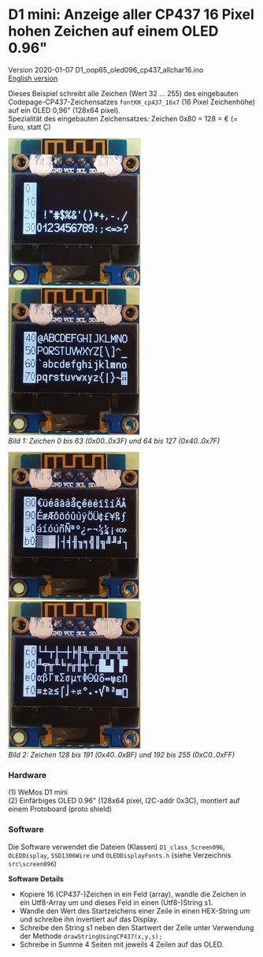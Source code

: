 # D1 mini: Anzeige aller CP437 16 Pixel hohen Zeichen auf einem OLED 0.96"
Version 2020-01-07 D1_oop65_oled096_cp437_allchar16.ino   
[English version](./README.md "English version")   

Dieses Beispiel schreibt alle Zeichen (Wert 32 ... 255) des eingebauten Codepage-CP437-Zeichensatzes `fontKH_cp437_16x7` (16 Pixel Zeichenh&ouml;he) auf ein OLED 0,96" (128x64 pixel).   
Spezialit&auml;t des eingebauten Zeichensatzes: Zeichen 0x80 = 128 = &#x20AC; (= Euro, statt &#xc7;)   

![D1mini Zeichen 0 bis 63](./images/D1_oled096_allchar16_1of4.png "D1mini Zeichen 0 bis 63") ![D1mini Zeichen 64 bis 127](./images/D1_oled096_allchar16_2of4.png "D1mini Zeichen 64 bis 127")      
_Bild 1: Zeichen 0 bis 63 (0x00..0x3F) und 64 bis 127 (0x40..0x7F)_   

![D1mini Zeichen 128 bis 191](./images/D1_oled096_allchar16_3of4.png "D1mini Zeichen 128 bis 191") ![D1mini Zeichen 192 bis 255](./images/D1_oled096_allchar16_4of4.png "D1mini Zeichen 192 bis 255")      
_Bild 2: Zeichen 128 bis 191 (0x40..0xBF) und 192 bis 255 (0xC0..0xFF)_  

### Hardware
(1) WeMos D1 mini   
(2) Einf&auml;rbiges OLED 0.96" (128x64 pixel, I2C-addr 0x3C), montiert auf einem Protoboard (proto shield)    

### Software
Die Software verwendet die Dateien (Klassen) `D1_class_Screen096`, `OLEDDisplay`, `SSD1306Wire` und `OLEDDisplayFonts.h` (siehe Verzeichnis `src\screen096`)   

__Software Details__  
* Kopiere 16 (CP437-)Zeichen in ein Feld (array), wandle die Zeichen in ein Utf8-Array um und dieses Feld in einen (Utf8-)String s1.   
* Wandle den Wert des Startzeichens einer Zeile in einen HEX-String um und schreibe ihn invertiert auf das Display.   
* Schreibe den String s1 neben den Startwert der Zeile unter Verwendung der Methode `drawStringUsingCP437(x,y,s);`   
* Schreibe in Summe 4 Seiten mit jeweils 4 Zeilen auf das OLED.   
